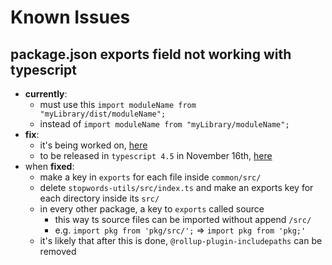 # Known Issues

## package.json exports field not working with typescript

- **currently**:
  - must use this `import moduleName from "myLibrary/dist/moduleName";`
  - instead of `import moduleName from "myLibrary/moduleName";`
- **fix**:
  - it's being worked on, [here](https://github.com/microsoft/TypeScript/issues/33079#issuecomment-911893337)
  - to be released in `typescript 4.5` in November 16th, [here](https://github.com/microsoft/TypeScript/issues/45418)
- when **fixed**:
  - make a key in `exports` for each file inside `common/src/`
  - delete `stopwords-utils/src/index.ts` and make an exports key for each directory inside its `src/`
  - in every other package, a key to `exports` called source
    - this way ts source files can be imported without append `/src/`
    - e.g. `import pkg from 'pkg/src/';` => `import pkg from 'pkg;'`
  - it's likely that after this is done, `@rollup-plugin-includepaths` can be removed
